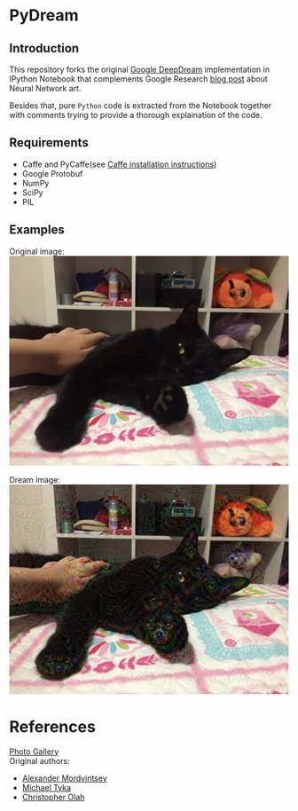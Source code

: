 # PyDream

## Introduction
This repository forks the original [Google DeepDream](https://github.com/google/deepdream) implementation in IPython Notebook that complements Google Research [blog post](http://googleresearch.blogspot.ch/2015/06/inceptionism-going-deeper-into-neural.html) about Neural Network art.

Besides that, pure `Python` code is extracted from the Notebook together with comments trying to provide a thorough explaination of the code.  

## Requirements
* Caffe and PyCaffe(see [Caffe installation instructions](http://caffe.berkeleyvision.org/installation.html))
* Google Protobuf
* NumPy
* SciPy
* PIL

## Examples
Original image:
![orig](./examples/input.jpg)  

Dream image:
![dream](./examples/output.jpg)

# References

[Photo Gallery](https://photos.google.com/share/AF1QipPX0SCl7OzWilt9LnuQliattX4OUCj_8EP65_cTVnBmS1jnYgsGQAieQUc1VQWdgQ?key=aVBxWjhwSzg2RjJWLWRuVFBBZEN1d205bUdEMnhB)  
Original authors:
* [Alexander Mordvintsev](mailto:moralex@google.com)
* [Michael Tyka](https://www.twitter.com/mtyka)
* [Christopher Olah](mailto:colah@google.com)

